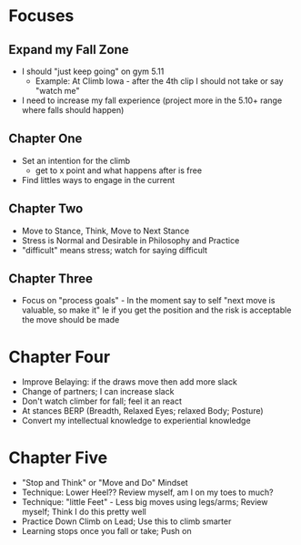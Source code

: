 # Focuses
## Expand my Fall Zone
  - I should "just keep going" on gym 5.11
    - Example: At Climb Iowa - after the 4th clip I should not take or say "watch me"
  - I need to increase my fall experience (project more in the 5.10+ range where falls should happen)

## Chapter One
- Set an intention for the climb
    - get to x point and what happens after is free
- Find littles ways to engage in the current

## Chapter Two
- Move to Stance, Think, Move to Next Stance
- Stress is Normal and Desirable in Philosophy and Practice
- "difficult" means stress; watch for saying difficult

## Chapter Three
- Focus on "process goals" - In the moment say to self "next move is valuable, so make it" Ie if you get the position and the risk is acceptable the move should be made

# Chapter Four
- Improve Belaying: if the draws move then add more slack
- Change of partners; I can increase slack
- Don't watch climber for fall; feel it an react
- At stances BERP (Breadth, Relaxed Eyes; relaxed Body; Posture)
- Convert my intellectual knowledge to experiential knowledge

# Chapter Five
- "Stop and Think" or "Move and Do" Mindset
- Technique: Lower Heel?? Review myself, am I on my toes to much?
- Technique: "little Feet" - Less big moves using legs/arms; Review myself; Think I do this pretty well
- Practice Down Climb on Lead; Use this to climb smarter
- Learning stops once you fall or take; Push on
